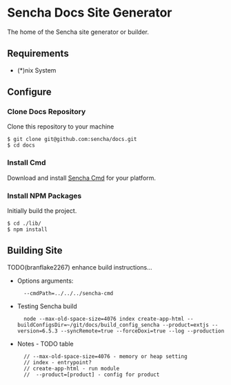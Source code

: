 # Sencha Docs Site Generator
The home of the Sencha site generator or builder.

## Requirements

* (*)nix System

## Configure

### Clone Docs Repository
Clone this repository to your machine

    $ git clone git@github.com:sencha/docs.git
    $ cd docs

### Install Cmd
Download and install [Sencha Cmd](https://www.sencha.com/products/sencha-cmd/) for your platform.

### Install NPM Packages
Initially build the project.

    $ cd ./lib/
    $ npm install


## Building Site
TODO(branflake2267) enhance build instructions...

* Options arguments:

		--cmdPath=../../../sencha-cmd

* Testing Sencha build
 

		node --max-old-space-size=4076 index create-app-html --buildConfigsDir=~/git/docs/build_config_sencha --product=extjs --version=6.5.3 --syncRemote=true --forceDoxi=true --log --production 


* Notes - TODO table

		// --max-old-space-size=4076 - memory or heap setting
		// index - entrypoint?
		// create-app-html - run module
		//  --product=[product] - config for product 





 
 


